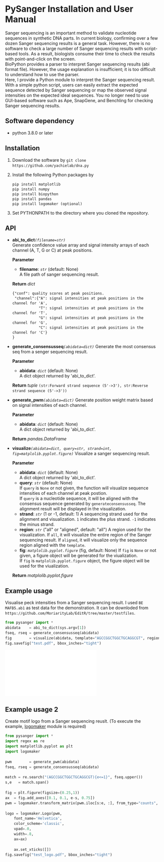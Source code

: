 # PySanger Installation and User Manual
Sanger sequencing is an important method to validate nucleotide sequences in synthetic DNA parts.  In current biology, confirming over a few dozen Sanger sequencing results is a general task. However, there is no software to check a large number of Sanger sequencing results with script-based tools. As a result, biologists consume their time to check the results with point-and-click on the screen.  
BioPython provides a parser to interpret Sanger sequencing results (abi format file). However, the usage explanation is insufficient; it is too difficult to understand how to use the parser.  
Here, I provide a Python module to interpret the Sanger sequencing result. With a simple python script, users can easily extract the expected sequence detected by Sanger sequencing or map the observed signal intensities on the expected ideal sequences. You no longer need to use GUI-based software such as Ape, SnapGene, and Benchling for checking Sanger sequencing results.  

## Software dependency
- python 3.8.0 or later

## Installation
1.  Download the software by  ````git clone https://github.com/yachielab/dna.py ````
2.  Install the following Python packages by  
	
	```
	pip install matplotlib
	pip install numpy
	pip install biopython
	pip install pandas
	pip install logomaker (optional) 
	```

3.  Set PYTHONPATH to the directory where you cloned the repository.

## API
- **abi_to_dict**_`(filename=str)`_  
	Generate confidence value array and signal intensity arrays of each channel (A, T, G or C) at peak positions. 
	
	**Parameter**
	
	- **filename**: *`str`*  (default: None)  
	A file path of sanger sequencing result.   
	
	**Return**
	_dict_
	``` 
	{"conf": quality scores at peak positions.
	 "channel":{"A": signal intensities at peak positions in the channel for 'A',
	            "T": signal intensities at peak positions in the channel for 'T',
	            "G": signal intensities at peak positions in the channel for 'G',
	            "C": signal intensities at peak positions in the channel for 'C'}
	}
	```

- **generate_consensusseq**_`(abidata=dict)`_
	Generate the most consensus seq from a senger sequencing result.  

	**Parameter**
	
	- **abidata**: *`dict`*  (default: None)  
	A dict object returned by 'abi_to_dict'.   
	
	**Return**
	_tuple_
	`(str:Forward strand sequence (5'->3'), str:Reverse strand sequence (5'->3'))` 

- **generate_pwm**_`(abidata=dict)`_
	Generate position weight matrix based on signal intensities of each channel.   
	
	**Parameter**
	
	- **abidata**: *`dict`*  (default: None)  
	A dict object returned by 'abi_to_dict'.   

	**Return**
	_pandas.DataFrame_

- **visualize**_`(abidata=dict, query=str, strand=int, fig=matplolib.pyplot.figure)`_ 
	Visualize a sanger sequencing result. 
	
	**Parameter**  	
	
	- **abidata**: *`dict`*  (default: None)  
	A dict object returned by 'abi_to_dict'.   
	- **query**: *`str`*  (default: None)  
	If `query` is `None` or not given, the function will visualize sequence intensities of each channel at peak postion.   
	If `query` is a nucleotide sequence, it will be aligned with the consensus sequence generated by `generateconsensusseq`. The alignment result will be displayed in the visualization. 
	- **strand**: *`str`* (1 or -1, default: 1) 
	A sequencing strand used for the alignment and visualization. `1` indicates the plus strand. `-1` indicates the minus strand. 
	- **region**: *`str`* ("all" or "aligned", default: "all")
	A region used for the visualization. If `all`, it will visualize the entire region of the Sanger sequencing result. If `aligned`, it will visualize only the sequence region aligned with the `template`.
	- **fig**: *`matplolib.pyplot.figure`* (fig, default: None)
	If `fig` is `None` or not given, a figure object will be generated for the viualization.   
 	If `fig` is `matplolib.pyplot.figure` object, the figure object will be used for the viualization.
	
	**Return**
	_matplolib.pyplot.figure_


## Example usage 
Visualise peck intensities from a Sanger sequencing result. I used `BE MAFB5.ab1` as test data for the demonstration. It can be downloded from `https://github.com/MoriarityLab/EditR/tree/master/testfiles`.   


```python
from pysanger import * 
abidata    = abi_to_dict(sys.argv[1])  
fseq, rseq = generate_consensusseq(abidata)  
fig        = visualize(abidata, template="AGCCGGCTGGCTGCAGGCGT", region="aligned") 
fig.savefig("test.pdf", bbox_inches="tight") 
```

![test.pdf](test.pdf)

## Example usage 2
Create motif logo from a Sanger sequencing reuslt. (To execute the example, [logomaker](https://logomaker.readthedocs.io/en/latest/) module is required) 

```python
from pysanger import *
import regex as re 
import matplotlib.pyplot as plt 
import logomaker

pwm        = generate_pwm(abidata) 
fseq, rseq = generate_consensusseq(abidata) 

match = re.search("(AGCCGGCTGGCTGCAGGCGT){e<=1}", fseq.upper())
s,e   = match.span()

fig = plt.figure(figsize=(0.25,1))
ax  = fig.add_axes([0.1, 0.1, e-s, 0.75])
pwm = logomaker.transform_matrix(pwm.iloc[s:e, :], from_type="counts", to_type="probability")

logo = logomaker.Logo(pwm,
    font_name='Helvetica',
    color_scheme='classic',
    vpad=.0,
    width=.8,
    ax=ax)

    ax.set_xticks([]) 
fig.savefig("test_logo.pdf", bbox_inches="tight") 
```

